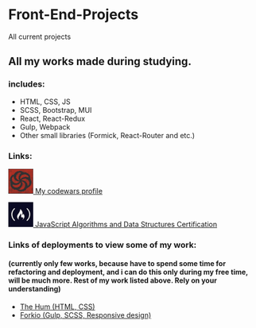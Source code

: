 # Front-End-Projects
All current projects
## All my works made during studying.
### includes:
- HTML, CSS, JS
- SCSS, Bootstrap, MUI
- React, React-Redux
- Gulp, Webpack
- Other small libraries (Formick, React-Router and etc.)
### Links:
<a href='https://www.codewars.com/users/qmorphq' target='blank'><img src='/source/images/codewars.jpg' width='50px' alt='codewars image'>
My codewars profile</a>

<a href='https://www.freecodecamp.org/certification/fcc29053449-69ef-4265-b994-7857eafd1e9d/javascript-algorithms-and-data-structures' target='blank'><img src='/source/images/freecodecamp.jpg' width='50px' alt='freecodecamp image'>
JavaScript Algorithms and Data Structures Certification</a>
### Links of deployments to view some of my work:
#### (currently only few works, because have to spend some time for refactoring and deployment, and i can do this only during my free time, will be much more. Rest of my work listed above. Rely on your understanding)
- [The Hum (HTML, CSS)](https://ham-chi.vercel.app/)
- [Forkio (Gulp, SCSS, Responsive design)](https://forkio-twjlvg40d-qmorphq.vercel.app/)
